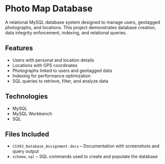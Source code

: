 
# Photo Map Database

A relational MySQL database system designed to manage users, geotagged photographs, and locations. This project demonstrates database creation, data integrity enforcement, indexing, and relational queries.

## Features

- Users with personal and location details
- Locations with GPS coordinates
- Photographs linked to users and geotagged data
- Indexing for performance optimization
- SQL queries to retrieve, filter, and analyze data

## Technologies

- MySQL
- MySQL Workbench
- SQL

## Files Included

- `CS303_Database_Assignment.docx` – Documentation with screenshots and query output
- `schema.sql` – SQL commands used to create and populate the database

